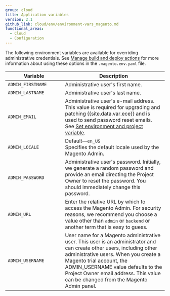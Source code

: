 ```yaml
---
group: cloud
title: Application variables
version: 2.1
github_link: cloud/env/environment-vars_magento.md
functional_areas:
  - Cloud
  - Configuration
---
```


The following environment variables are available for overriding administrative credentials. See [Manage build and deploy actions](http://devdocs.magento.com/guides/v2.1/cloud/project/magento-env-yaml.html) for more information about using these options in the `.magento.env.yaml` file.

<table>
  <thead>
    <tr>
      <th style="width: 165px;">Variable</th>
      <th>Description</th>
    </tr>
  </thead>
  <tbody>
    <tr>
      <td><code>ADMIN_FIRSTNAME</code></td>
      <td>Administrative user's first name.</td>
    </tr>
    <tr>
      <td><code>ADMIN_LASTNAME</code></td>
      <td>Administrative user's last name.</td>
    </tr>
    <tr>
      <td><code>ADMIN_EMAIL</code></td>
      <td>Administrative user's e-mail address. This value is required for upgrading and patching {{site.data.var.ece}} and is used to send password reset emails. See <a href="{{ page.baseurl }}/cloud/project/project-webint-basic.html#project-conf-env-var">Set environment and project variable</a>.</td>
    </tr>
    <tr>
      <td><code>ADMIN_LOCALE</code></td>
      <td>Default—<code>en_US</code><br>Specifies the default locale used by the Magento Admin.</td>
    </tr>
    <tr>
      <td><code>ADMIN_PASSWORD</code></td>
      <td>Administrative user's password. Initially, we generate a random password and provide an email directing the Project Owner to reset the password. You should immediately change this password.</td>
    </tr>
    <tr>
      <td><code>ADMIN_URL</code></td>
      <td>Enter the relative URL by which to access the Magento Admin. For security reasons, we recommend you choose a value other than <code>admin</code> or <code>backend</code> or another term that is easy to guess.</td>
    </tr>
    <tr>
      <td><code>ADMIN_USERNAME</code></td>
      <td>User name for a Magento administrative user. This user is an
      administrator and can create other users, including other administrative
      users. When you create a Magento trial account, the ADMIN_USERNAME value
      defaults to the Project Owner email address. This value can be changed
      from the Magento Admin panel.</td>
    </tr>
  </tbody>
</table>
